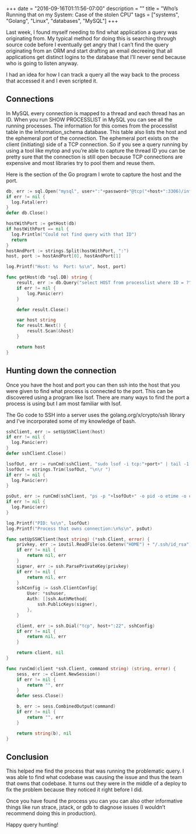 +++
date = "2016-09-16T01:11:56-07:00"
description = ""
title = "Who’s Running that on my System: Case of the stolen CPU"
tags = ["systems", "Golang", "Linux", "databases", "MySQL"]
+++

Last week, I found myself needing to find what application a query was originating from.
My typical method for doing this is searching through source code before I
eventually get angry that I can’t find the query originating from an ORM and
start drafting an email decreeing that all applications get distinct logins to
the database that I’ll never send because who is going to listen anyway.

I had an idea for how I can track a query all the way back to the process that
accessed it and I even scripted it.
<!--more-->

## Connections

In MySQL every connection is mapped to a thread and each thread has an ID. When
you run SHOW PROCESSLIST in MySQL you can see all the running processes. The
information for this comes from the processlist table in the information_schema
database. This table also lists the host and the ephemeral port of the
connection. The ephemeral port exists on the client (initiating) side of a TCP
connection. So if you see a query running by using a tool like mytop and you’re
able to capture the thread ID you can be pretty sure that the connection is
still open because TCP connections are expensive and most libraries try to pool
them and reuse them.

Here is the section of the Go program I wrote to capture the host and the port.
```go
db, err := sql.Open("mysql", user+":"+password+"@tcp("+host+":3306)/information_schema")
if err != nil {
  log.Fatal(err)
}
defer db.Close()

hostWithPort := getHost(db)
if hostWithPort == nil {
  log.Println("Could not find query with that ID")
  return
}
hostAndPort := strings.Split(hostWithPort, ":")
host, port := hostAndPort[0], hostAndPort[1]

log.Printf("Host: %s  Port: %s\n", host, port)

func getHost(db *sql.DB) string {
	result, err := db.Query("select HOST from processlist where ID = ?", *pid)
	if err != nil {
		log.Panic(err)
	}

	defer result.Close()

	var host string
	for result.Next() {
		result.Scan(&host)
	}

	return host
}
```

## Hunting down the connection

Once you have the host and port you can then ssh into the host that you were
given to find what process is connected to the port. This can be discovered
using a program like lsof. There are many ways to find the port a process is
using but I am most familiar with lsof.

The Go code to SSH into a server uses the golang.org/x/crypto/ssh library and
I’ve incorporated some of my knowledge of bash.
```go
sshClient, err := setUpSSHClient(host)
if err != nil {
  log.Panic(err)
}
defer sshClient.Close()

lsofOut, err := runCmd(sshClient, "sudo lsof -i tcp:"+port+" | tail -1 | awk '{ print $2; }'")
lsofOut = strings.Trim(lsofOut, "\n\r ")
if err != nil {
  log.Panic(err)
}

psOut, err := runCmd(sshClient, "ps -p "+lsofOut+" -o pid -o etime -o command")
if err != nil {
  log.Panic(err)
}

log.Printf("PID: %s\n", lsofOut)
log.Printf("Process that owns connection:\n%s\n", psOut)

func setUpSSHClient(host string) (*ssh.Client, error) {
	privkey, err := ioutil.ReadFile(os.Getenv("HOME") + "/.ssh/id_rsa")
	if err != nil {
		return nil, err
	}
	signer, err := ssh.ParsePrivateKey(privkey)
	if err != nil {
		return nil, err
	}
	sshConfig := &ssh.ClientConfig{
		User: *sshuser,
		Auth: []ssh.AuthMethod{
			ssh.PublicKeys(signer),
		},
	}

	client, err := ssh.Dial("tcp", host+":22", sshConfig)
	if err != nil {
		return nil, err
	}

	return client, nil
}

func runCmd(client *ssh.Client, command string) (string, error) {
	sess, err := client.NewSession()
	if err != nil {
		return "", err
	}
	defer sess.Close()

	b, err := sess.CombinedOutput(command)
	if err != nil {
		return "", err
	}

	return string(b), nil
}
```
## Conclusion

This helped me find the process that was running the problematic query. I was
able to find what codebase was causing the issue and thus the team that owns
that codebase. It turns out they were in the middle of a deploy to fix the
problem because they noticed it right before I did.

Once you have found the process you can you can also other informative things
like run strace, jstack, or gdb to diagnose issues (I wouldn’t recommend doing
this in production).

Happy query hunting!
